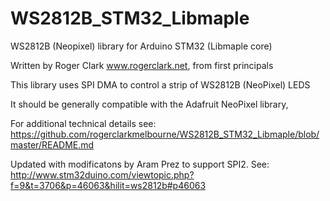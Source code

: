 # WS2812B_STM32_Libmaple
WS2812B (Neopixel) library for Arduino STM32 (Libmaple core)

Written by Roger Clark www.rogerclark.net, from first principals

This library uses SPI DMA to control a strip of WS2812B (NeoPixel) LEDS

It should be generally compatible with the Adafruit NeoPixel library, 

For additional technical details see: <https://github.com/rogerclarkmelbourne/WS2812B_STM32_Libmaple/blob/master/README.md>

Updated with modificatons by Aram Prez to support SPI2.
See: <http://www.stm32duino.com/viewtopic.php?f=9&t=3706&p=46063&hilit=ws2812b#p46063>
